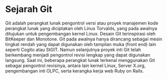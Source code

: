 # Sejarah Git

Git adalah perangkat lunak pengontrol versi atau proyek manajemen kode perangkat lunak yang diciptakan oleh Linus Torvalds, yang pada awalnya ditujukan untuk pengembangan kernel Linux. Desain Git terinspirasi oleh BitKeeper dan Monotone. Git pada awalnya hanya dirancang sebagai mesin tingkat rendah yang dapat digunakan oleh tampilan muka (front end) lain seperti Cogito atau StGIT. Namun selanjutnya proyek inti Git telah berkembang menjadi pengontrol revisi lengkap yang dapat digunakan langsung. Saat ini, beberapa perangkat lunak terkenal menggunakan Git sebagai pengontrol revisinya, antara lain kernel Linux, Server X.org, pengembangan inti OLPC, serta kerangka kerja web Ruby on Rails.
